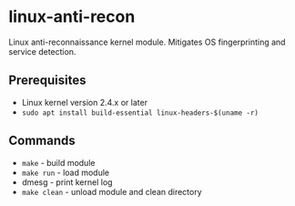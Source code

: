 # linux-anti-recon
Linux anti-reconnaissance kernel module. Mitigates OS fingerprinting and service detection.

## Prerequisites
- Linux kernel version 2.4.x or later
- `sudo apt install build-essential linux-headers-$(uname -r)`

## Commands
- `make` - build module
- `make run` - load module
- dmesg - print kernel log
- `make clean` - unload module and clean directory
